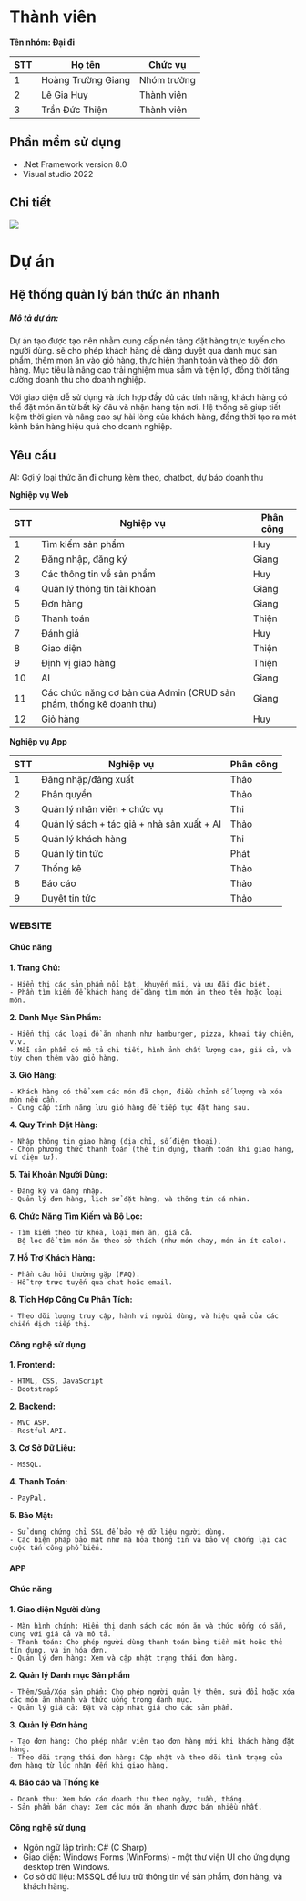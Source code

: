 # Thành viên
**Tên nhóm: Đại đi**
  
| STT      | Họ tên      | Chức vụ      |
| ------------- | ------------- | ------------- |
| 1 | Hoàng Trường Giang | Nhóm trưởng |
| 2 | Lê Gia Huy | Thành viên |
| 3 | Trần Đức Thiện | Thành viên |

## Phần mềm sử dụng 
 - .Net Framework version 8.0
 - Visual studio 2022

## Chi tiết
<img src="https://i.imgur.com/FehXExF.jpg">

# Dự án

## Hệ thống quản lý bán thức ăn nhanh

<h5>Mô tả dự án: </h5>
<p>Dự án tạo được tạo nên nhằm cung cấp nền tảng đặt hàng trực tuyến cho người dùng. sẽ cho phép khách hàng dễ dàng duyệt qua danh mục sản phẩm, thêm món ăn vào giỏ hàng, thực hiện thanh toán và theo dõi đơn hàng. Mục tiêu là nâng cao trải nghiệm mua sắm và tiện lợi, đồng thời tăng cường doanh thu cho doanh nghiệp.</p>

<p>Với giao diện dễ sử dụng và tích hợp đầy đủ các tính năng, khách hàng có thể đặt món ăn từ bất kỳ đâu và nhận hàng tận nơi. Hệ thống sẽ giúp tiết kiệm thời gian và nâng cao sự hài lòng của khách hàng, đồng thời tạo ra một kênh bán hàng hiệu quả cho doanh nghiệp.</p>

## Yêu cầu 
AI: Gợi ý loại thức ăn đi chung kèm theo, chatbot, dự báo doanh thu

**Nghiệp vụ Web**

| STT | Nghiệp vụ | Phân công  |
|----------------|--------------------|--------------------|
| 1 |  Tìm kiếm sản phẩm | Huy |
| 2 |  Đăng nhập, đăng ký | Giang |
| 3 |  Các thông tin về sản phẩm | Huy |
| 4 |  Quản lý thông tin tài khoản | Giang |
| 5 |  Đơn hàng | Giang |
| 6 |  Thanh toán | Thiện |
| 7 |  Đánh giá | Huy |
| 8 |  Giao diện | Thiện |
| 9 |  Định vị giao hàng | Thiện |
| 10 |  AI | Giang |
| 11 |  Các chức năng cơ bản của Admin (CRUD sản phẩm, thống kê doanh thu) | Giang |
| 12 |  Giỏ hàng | Huy |


**Nghiệp vụ App**

| STT | Nghiệp vụ | Phân công  |
|----------------|--------------------|--------------------|
|  1  |  Đăng nhập/đăng xuất |   Thảo  |
|  2  | Phân quyền  |  Thảo |
|  3  |  Quản lý nhân viên +  chức vụ  |   Thi  |
|  4  |  Quản lý sách + tác giả + nhà sản xuất + AI|   Thảo  |
|  5  |  Quản lý khách hàng |  Thi  |
|  6  |   Quản lý tin tức |  Phát  |
|  7  |   Thống kê |  Thảo  |
|  8  |   Báo cáo |  Thảo  |
|  9  |  Duyệt tin tức|  Thảo  |

### WEBSITE

#### Chức năng

**1. Trang Chủ:**

	- Hiển thị các sản phẩm nổi bật, khuyến mãi, và ưu đãi đặc biệt.
	- Phần tìm kiếm để khách hàng dễ dàng tìm món ăn theo tên hoặc loại món.
  
**2. Danh Mục Sản Phẩm:**

	- Hiển thị các loại đồ ăn nhanh như hamburger, pizza, khoai tây chiên, v.v.
	- Mỗi sản phẩm có mô tả chi tiết, hình ảnh chất lượng cao, giá cả, và tùy chọn thêm vào giỏ hàng.

**3. Giỏ Hàng:**

	- Khách hàng có thể xem các món đã chọn, điều chỉnh số lượng và xóa món nếu cần.
	- Cung cấp tính năng lưu giỏ hàng để tiếp tục đặt hàng sau.

**4. Quy Trình Đặt Hàng:**

	- Nhập thông tin giao hàng (địa chỉ, số điện thoại).
	- Chọn phương thức thanh toán (thẻ tín dụng, thanh toán khi giao hàng, ví điện tử).

**5. Tài Khoản Người Dùng:**

	- Đăng ký và đăng nhập.
	- Quản lý đơn hàng, lịch sử đặt hàng, và thông tin cá nhân.

**6. Chức Năng Tìm Kiếm và Bộ Lọc:**

	- Tìm kiếm theo từ khóa, loại món ăn, giá cả.
	- Bộ lọc để tìm món ăn theo sở thích (như món chay, món ăn ít calo).

**7. Hỗ Trợ Khách Hàng:**

	- Phần câu hỏi thường gặp (FAQ).
	- Hỗ trợ trực tuyến qua chat hoặc email.

**8. Tích Hợp Công Cụ Phân Tích:**

	- Theo dõi lượng truy cập, hành vi người dùng, và hiệu quả của các chiến dịch tiếp thị.

#### Công nghệ sử dụng

**1. Frontend:**

	- HTML, CSS, JavaScript
	- Bootstrap5

**2. Backend:**

	- MVC ASP.
	- Restful API.

**3. Cơ Sở Dữ Liệu:**

	- MSSQL.

**4. Thanh Toán:**

	- PayPal.

**5. Bảo Mật:**

	- Sử dụng chứng chỉ SSL để bảo vệ dữ liệu người dùng.
	- Các biện pháp bảo mật như mã hóa thông tin và bảo vệ chống lại các cuộc tấn công phổ biến.

#### APP

#### Chức năng

**1. Giao diện Người dùng**

	- Màn hình chính: Hiển thị danh sách các món ăn và thức uống có sẵn, cùng với giá cả và mô tả.
	- Thanh toán: Cho phép người dùng thanh toán bằng tiền mặt hoặc thẻ tín dụng, và in hóa đơn.
	- Quản lý đơn hàng: Xem và cập nhật trạng thái đơn hàng.
**2. Quản lý Danh mục Sản phẩm**

	- Thêm/Sửa/Xóa sản phẩm: Cho phép người quản lý thêm, sửa đổi hoặc xóa các món ăn nhanh và thức uống trong danh mục.
	- Quản lý giá cả: Đặt và cập nhật giá cho các sản phẩm.
**3. Quản lý Đơn hàng**

	- Tạo đơn hàng: Cho phép nhân viên tạo đơn hàng mới khi khách hàng đặt hàng.
	- Theo dõi trạng thái đơn hàng: Cập nhật và theo dõi tình trạng của đơn hàng từ lúc nhận đến khi giao hàng.
**4. Báo cáo và Thống kê**

	- Doanh thu: Xem báo cáo doanh thu theo ngày, tuần, tháng.
	- Sản phẩm bán chạy: Xem các món ăn nhanh được bán nhiều nhất.

#### Công nghệ sử dụng

- Ngôn ngữ lập trình: C# (C Sharp)
- Giao diện: Windows Forms (WinForms) - một thư viện UI cho ứng dụng desktop trên Windows.
- Cơ sở dữ liệu: MSSQL để lưu trữ thông tin về sản phẩm, đơn hàng, và khách hàng.
